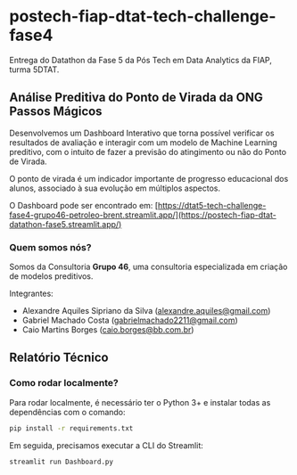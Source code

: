 # postech-fiap-dtat-tech-challenge-fase4

Entrega do Datathon da Fase 5 da Pós Tech em Data Analytics da FIAP, turma 5DTAT.

## Análise Preditiva do Ponto de Virada da ONG Passos Mágicos

Desenvolvemos um Dashboard Interativo que torna possível verificar os resultados de avaliação e interagir com um modelo de Machine Learning preditivo, com o intuito de fazer a previsão do atingimento ou não do Ponto de Virada.

O ponto de virada é um indicador importante de progresso educacional dos alunos, associado à sua evolução em múltiplos aspectos.

O Dashboard pode ser encontrado em: [https://dtat5-tech-challenge-fase4-grupo46-petroleo-brent.streamlit.app/](https://postech-fiap-dtat-datathon-fase5.streamlit.app/)

### Quem somos nós?

Somos da Consultoria **Grupo 46**, uma consultoria especializada em criação de modelos preditivos.

Integrantes:

- Alexandre Aquiles Sipriano da Silva (alexandre.aquiles@gmail.com)
- Gabriel Machado Costa (gabrielmachado2211@gmail.com)
- Caio Martins Borges (caio.borges@bb.com.br)

## Relatório Técnico



### Como rodar localmente?

Para rodar localmente, é necessário ter o Python 3+ e instalar todas as dependências com o comando:

```sh
pip install -r requirements.txt
```

Em seguida, precisamos executar a CLI do Streamlit:

```sh
streamlit run Dashboard.py
```
